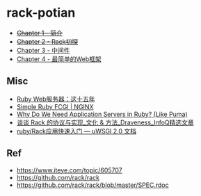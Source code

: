 # rack-potian


* ~~[Chapter 1 - 简介](./ch01/)~~
* ~~[Chapter 2 - Rack初探](./ch02/)~~
* [Chapter 3 - 中间件](./ch03/)
* [Chapter 4 - 最简单的Web框架](./ch04/)


## Misc

* [Ruby Web服务器：这十五年](https://insights.thoughtworks.cn/ruby-web-server/)
* [Simple Ruby FCGI | NGINX](https://www.nginx.com/resources/wiki/start/topics/examples/simplerubyfcgi/)
* [Why Do We Need Application Servers in Ruby? (Like Puma)](https://www.rubyguides.com/2019/08/puma-app-server/)
* [谈谈 Rack 的协议与实现_文化 &amp; 方法_Draveness_InfoQ精选文章](https://www.infoq.cn/article/nuhtp2rjhvedzfqjxkc5)
* [ruby/Rack应用快速入门 &mdash; uWSGI 2.0 文档](https://uwsgi-docs-zh.readthedocs.io/zh_CN/latest/RackQuickstart.html#ruby-rack)


## Ref

* <https://www.iteye.com/topic/605707>
* <https://github.com/rack/rack>
* <https://github.com/rack/rack/blob/master/SPEC.rdoc>